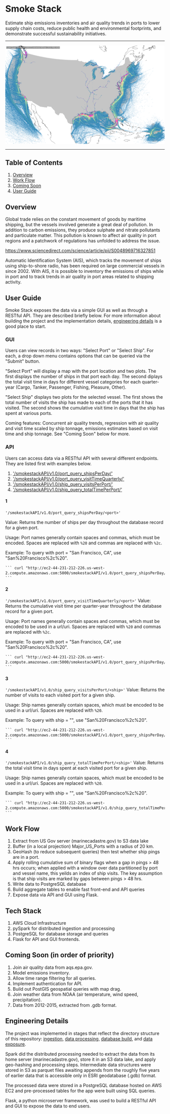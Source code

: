 # Smoke Stack
Estimate ship emissions inventories and air quality trends in ports to lower supply chain costs, reduce public health and environmental footprints, and demonstrate successful sustainability initiatives.

<hr/>

![2016_USA_ShippingHeatmap](/img/Coast_Guard_Terrestrial_USEEZContinental_AllShips_2016_Heatmaps_PREVIEW.png)

<hr/>

## Table of Contents
1. [Overview](Readme.md$Overview)
1. [Work Flow](Readme.md$Work-Flow)
1. [Coming Soon](Readme.md$Coming-Soon-(in-order-of-priority))
1. [User Guide](Readme.md$User-Guide)

## Overview
Global trade relies on the constant movement of goods by maritime shipping, but the vessels involved generate a great deal of pollution. In addition to carbon emissions, they produce sulphate and nitrate pollutants and particulate matter. This pollution is known to affect air quality in port regions and a patchwork of regulations has unfolded to address the issue.

https://www.sciencedirect.com/science/article/pii/S0048969716327851

Automatic Identification System (AIS), which tracks the movement of ships using ship-to-shore radio, has been required on large commercial vessels in since 2002. With AIS, it is possible to inventory the emissions of ships while in port and to track trends in air quality in port areas related to shipping activity.

## User Guide
Smoke Stack exposes the data via a simple GUI as well as through a RESTful API. They are described briefly below. For more information about building the project and the implementation details, [engineering details](Readme.md$Engineering-Details) is a good place to start.

### GUI
Users can view records in two ways: "Select Port" or "Select Ship". For each, a drop down menu contains options that can be queried via the "Submit" button.

"Select Port" will display a map with the port location and two plots. The first displays the number of ships in that port each day. The second diplays the total visit time in days for different vessel categories for each quarter-year (Cargo, Tanker, Passenger, Fishing, Pleasure, Other).

"Select Ship" displays two plots for the selected vessel. The first shows the total number of visits the ship has made to each of the ports that it has visited. The second shows the cumulative visit time in days that the ship has spent at various ports.

Coming features: Concurrent air quality trends, regression with air quality and visit time scaled by ship tonnage, emissions estimates based on visit time and ship tonnage. See "Coming Soon" below for more.

### API
Users can access data via a RESTful API with several different endpoints. They are listed first with examples below.

1. ['/smokestackAPI/v1.0/port_query_shipsPerDay/<port>'](Readme.md$1)
1. ['/smokestackAPI/v1.0/port_query_visitTimeQuarterly/<port>'](Readme.md$2)
1. ['/smokestackAPI/v1.0/ship_query_visitsPerPort/<ship>'](Readme.md$3)
1. ['/smokestackAPI/v1.0/ship_query_totalTimePerPort/<ship>'](Readme.md$4)

#### 1 
``` '/smokestackAPI/v1.0/port_query_shipsPerDay/<port>' ```

Value:
Returns the number of ships per day throughout the database record for a given port.

Usage:
Port names generally contain spaces and commas, which must be encoded. Spaces are replaced with `%20` and commas are replaced with `%2c`.

Example:
To query with port = "San Francisco, CA", use "San%20Francisco%2c%20".

	``` curl "http://ec2-44-231-212-226.us-west-2.compute.amazonaws.com:5000/smokestackAPI/v1.0/port_query_shipsPerDay/San%20Francisco%2c%20CA" ```
#### 2
``` '/smokestackAPI/v1.0/port_query_visitTimeQuarterly/<port>' ```
Value:
Returns the cumulative visit time per quarter-year throughout the database record for a given port.

Usage:
Port names generally contain spaces and commas, which must be encoded to be used in a url/uri. Spaces are replaced with `%20` and commas are replaced with `%2c`.

Example:
To query with port = "San Francisco, CA", use "San%20Francisco%2c%20".

	``` curl "http://ec2-44-231-212-226.us-west-2.compute.amazonaws.com:5000/smokestackAPI/v1.0/port_query_shipsPerDay/San%20Francisco%2c%20CA" ```
#### 3
``` '/smokestackAPI/v1.0/ship_query_visitsPerPort/<ship>' ```
Value:
Returns the number of visits to each visited port for a given ship.

Usage:
Ship names generally contain spaces, which must be encoded to be used in a url/uri. Spaces are replaced with `%20`.

Example:
To query with ship = "", use "San%20Francisco%2c%20".

	``` curl "http://ec2-44-231-212-226.us-west-2.compute.amazonaws.com:5000/smokestackAPI/v1.0/port_query_shipsPerDay/San%20Francisco%2c%20CA" ```
#### 4
``` '/smokestackAPI/v1.0/ship_query_totalTimePerPort/<ship>' ```
Value:
Returns the total visit time in days spent at each visited port for a given ship.

Usage:
Ship names generally contain spaces, which must be encoded to be used in a url/uri. Spaces are replaced with `%20`.

Example:
To query with ship = "", use "San%20Francisco%2c%20".

	``` curl "http://ec2-44-231-212-226.us-west-2.compute.amazonaws.com:5000/smokestackAPI/v1.0/ship_query_totalTimePerPort/San%20Francisco%2c%20CA" ```

## Work Flow
1. Extract from US Gov server (marinecadastre.gov) to S3 data lake
1. Buffer (in a local projection) Major_US_Ports with a radius of 20 km.
1. GeoHash (to reduce subsequent queries) then test whether ship pings are in a port.
1. Apply rolling cumulative sum of binary flags when a gap in pings > 48 hrs occurs; when applied with a window over data partitioned by port and vessel name, this yeilds an index of ship visits. The key assumption is that ship visits are marked by gaps between pings > 48 hrs.
1. Write data to PostgreSQL database
1. Build aggregate tables to enable fast front-end and API queries
1. Expose data via API and GUI using Flask.

## Tech Stack
1. AWS Cloud Infrastructure
1. pySpark for distributed ingestion and processing
1. PostgreSQL for database storage and queries
1. Flask for API and GUI frontends.

## Coming Soon (in order of priority)
1. Join air quality data from aqs.epa.gov.
1. Model emissions inventory.
1. Allow time range filtering for all queries.
1. Implement authentication for API.
1. Build out PostGIS geospatial queries with map drag.
1. Join weather data from NOAA (air temperature, wind speed, precipitation).
1. Data from 2012-2015, extracted from .gdb format.

## Engineering Details
The project was implemented in stages that reflect the directory structure of this repository: [ingestion](/ingestion), [data processing](/data-processing), [database build](/database-scripts), and [data exposure](/app).

Spark did the distributed processing needed to extract the data from its home server (marinecadastre.gov), store it in an S3 data lake, and apply geo-hashing and processing steps. Intermediate data structures were stored in S3 as parquet files awaiting appends from the roughly five years of earlier data that is accessible only in ESRI geodatabase (.gdb) format. 

The processed data were stored in a PostgreSQL database hosted on AWS EC2 and pre-processed tables for the app were built using SQL queries.

Flask, a python microserver framework, was used to build a RESTful API and GUI to expose the data to end users.